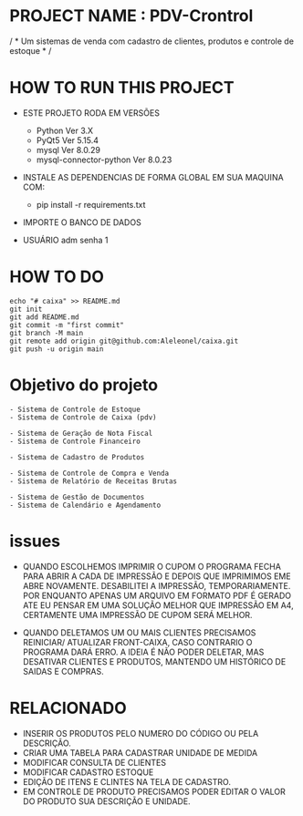 # PROJECT NAME : PDV-Crontrol
 / * Um sistemas de venda com cadastro de clientes, produtos e controle de estoque * /

 # HOW TO RUN THIS PROJECT

 - ESTE PROJETO RODA EM VERSÕES 
     - Python Ver 3.X 
     - PyQt5  Ver 5.15.4
     - mysql  Ver 8.0.29
     - mysql-connector-python Ver 8.0.23
 
 - INSTALE AS DEPENDENCIAS DE FORMA GLOBAL EM SUA MAQUINA COM:
    - pip install -r requirements.txt
    
 - IMPORTE O BANCO DE DADOS
 - USUÁRIO adm senha 1

# HOW TO DO

    echo "# caixa" >> README.md
    git init
    git add README.md
    git commit -m "first commit"
    git branch -M main
    git remote add origin git@github.com:Aleleonel/caixa.git
    git push -u origin main
    
# Objetivo do projeto

	- Sistema de Controle de Estoque
	- Sistema de Controle de Caixa (pdv)

	- Sistema de Geração de Nota Fiscal
    - Sistema de Controle Financeiro

	- Sistema de Cadastro de Produtos
	
	- Sistema de Controle de Compra e Venda
	- Sistema de Relatório de Receitas Brutas
    
	- Sistema de Gestão de Documentos
	- Sistema de Calendário e Agendamento

# issues

 - QUANDO ESCOLHEMOS IMPRIMIR O CUPOM O PROGRAMA FECHA PARA ABRIR A CADA DE IMPRESSÃO E DEPOIS QUE IMPRIMIMOS EME ABRE NOVAMENTE. DESABILITEI A IMPRESSÃO, TEMPORARIAMENTE. POR ENQUANTO APENAS UM ARQUIVO EM FORMATO PDF É GERADO ATE EU PENSAR EM UMA SOLUÇÃO MELHOR QUE IMPRESSÃO EM A4, CERTAMENTE UMA IMPRESSÃO DE CUPOM SERÁ MELHOR.

 - QUANDO DELETAMOS UM OU MAIS CLIENTES PRECISAMOS REINICIAR/ ATUALIZAR FRONT-CAIXA, CASO CONTRARIO O PROGRAMA DARÁ ERRO. A IDEIA É NÃO PODER DELETAR, MAS DESATIVAR CLIENTES E PRODUTOS, MANTENDO UM HISTÓRICO DE SAIDAS E COMPRAS.

 # RELACIONADO

 - INSERIR OS PRODUTOS PELO NUMERO DO CÓDIGO OU PELA DESCRIÇÃO.
 - CRIAR UMA TABELA PARA CADASTRAR UNIDADE DE MEDIDA
 - MODIFICAR CONSULTA DE CLIENTES
 - MODIFICAR CADASTRO ESTOQUE
 - EDIÇÃO DE ITENS E CLINTES NA TELA DE CADASTRO.
 - EM CONTROLE DE PRODUTO PRECISAMOS PODER EDITAR O VALOR DO PRODUTO SUA DESCRIÇÃO E UNIDADE.

 
